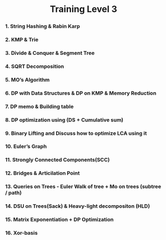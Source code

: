 <h1><b><p align="center">Training Level 3</p></b></h1>

### 1. String Hashing & Rabin Karp

### 2. KMP & Trie

### 3. Divide & Conquer & Segment Tree

### 4. SQRT Decomposition

### 5. MO’s Algorithm

### 6. DP with Data Structures & DP on KMP & Memory Reduction

### 7. DP memo & Building table

### 8. DP optimization using (DS + Cumulative sum)

### 9. Binary Lifting and Discuss how to optimize LCA using it

### 10. Euler’s Graph

### 11. Strongly Connected Components(SCC)

### 12. Bridges & Articilation Point

### 13. Queries on Trees - Euler Walk of tree + Mo on trees (subtree / path)

### 14. DSU on Trees(Sack) & Heavy-light decompositon (HLD)

### 15. Matrix Exponentiation + DP Optimization

### 16. Xor-basis